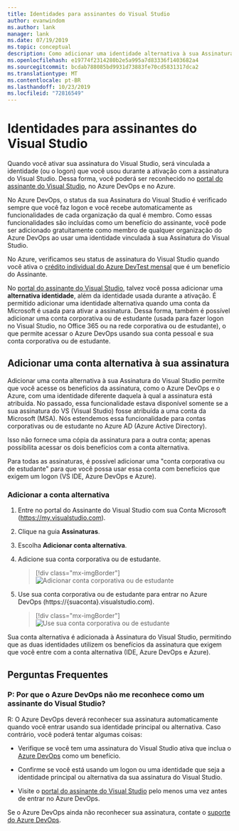 ```yaml
---
title: Identidades para assinantes do Visual Studio
author: evanwindom
ms.author: lank
manager: lank
ms.date: 07/19/2019
ms.topic: conceptual
description: Como adicionar uma identidade alternativa à sua Assinatura do Visual Studio para ser usada com o Azure DevOps e o Azure
ms.openlocfilehash: e19774f2314280b2e5a995a7d83336f1403682a4
ms.sourcegitcommit: bcdab788085bd9931d73883fe70cd5831317dca2
ms.translationtype: MT
ms.contentlocale: pt-BR
ms.lasthandoff: 10/23/2019
ms.locfileid: "72816549"
---
```

# <a name="identities-for-visual-studio-subscribers"></a>Identidades para assinantes do Visual Studio
Quando você ativar sua assinatura do Visual Studio, será vinculada a identidade (ou o logon) que você usou durante a ativação com a assinatura do Visual Studio. Dessa forma, você poderá ser reconhecido no [portal do assinante do Visual Studio](https://my.visualstudio.com?wt.mc_id=o~msft~docs), no Azure DevOps e no Azure.

No Azure DevOps, o status da sua Assinatura do Visual Studio é verificado sempre que você faz logon e você recebe automaticamente as funcionalidades de cada organização da qual é membro.
Como essas funcionalidades são incluídas como um benefício do assinante, você pode ser adicionado gratuitamente como membro de qualquer organização do Azure DevOps ao usar uma identidade vinculada à sua Assinatura do Visual Studio.

No Azure, verificamos seu status de assinatura do Visual Studio quando você ativa o [crédito individual do Azure DevTest mensal](https://azure.microsoft.com/pricing/member-offers/credit-for-visual-studio-subscribers/) que é um benefício do Assinante.

No [portal do assinante do Visual Studio](https://my.visualstudio.com?wt.mc_id=o~msft~docs), talvez você possa adicionar uma **alternativa identidade**, além da identidade usada durante a ativação. É permitido adicionar uma identidade alternativa quando uma conta da Microsoft é usada para ativar a assinatura. Dessa forma, também é possível adicionar uma conta corporativa ou de estudante (usada para fazer logon no Visual Studio, no Office 365 ou na rede corporativa ou de estudante), o que permite acessar o Azure DevOps usando sua conta pessoal e sua conta corporativa ou de estudante.

## <a name="add-an-alternate-account-to-your-subscription"></a>Adicionar uma conta alternativa à sua assinatura
Adicionar uma conta alternativa à sua Assinatura do Visual Studio permite que você acesse os benefícios da assinatura, como o Azure DevOps e o Azure, com uma identidade diferente daquela à qual a assinatura está atribuída. No passado, essa funcionalidade estava disponível somente se a sua assinatura do VS (Visual Studio) fosse atribuída a uma conta da Microsoft (MSA). Nós estendemos essa funcionalidade para contas corporativas ou de estudante no Azure AD (Azure Active Directory).

Isso não fornece uma cópia da assinatura para a outra conta; apenas possibilita acessar os dois benefícios com a conta alternativa.

Para todas as assinaturas, é possível adicionar uma "conta corporativa ou de estudante" para que você possa usar essa conta com benefícios que exigem um logon (VS IDE, Azure DevOps e Azure).

### <a name="add-the-alternate-account"></a>Adicionar a conta alternativa
1. Entre no portal do Assinante do Visual Studio com sua Conta Microsoft (https://my.visualstudio.com).
2. Clique na guia **Assinaturas**.
3. Escolha **Adicionar conta alternativa**.
4. Adicione sua conta corporativa ou de estudante.
    > [!div class="mx-imgBorder"]
    > ![Adicionar conta corporativa ou de estudante](_img/vs-alternate-identity/enter-alternate-account-my-visual-studio-com-portal.png)

5. Use sua conta corporativa ou de estudante para entrar no Azure DevOps (https://{suaconta}.visualstudio.com).
    > [!div class="mx-imgBorder"]
    > ![Use sua conta corporativa ou de estudante](_img/vs-alternate-identity/sign-in-with-alternate-account.png)

Sua conta alternativa é adicionada à Assinatura do Visual Studio, permitindo que as duas identidades utilizem os benefícios da assinatura que exigem que você entre com a conta alternativa (IDE, Azure DevOps e Azure).

## <a name="faq"></a>Perguntas Frequentes

### <a name="q--why-doesnt-azure-devops-recognize-me-as-a-visual-studio-subscriber"></a>P: Por que o Azure DevOps não me reconhece como um assinante do Visual Studio?

R: O Azure DevOps deverá reconhecer sua assinatura automaticamente quando você entrar usando sua identidade principal ou alternativa. Caso contrário, você poderá tentar algumas coisas:

* Verifique se você tem uma assinatura do Visual Studio ativa que inclua o [Azure DevOps](vs-azure-devops.md#eligibility) como um benefício.

* Confirme se você está usando um logon ou uma identidade que seja a identidade principal ou alternativa da sua assinatura do Visual Studio.

* Visite o [portal do assinante do Visual Studio](https://my.visualstudio.com?wt.mc_id=o~msft~docs) pelo menos uma vez antes de entrar no Azure DevOps.

Se o Azure DevOps ainda não reconhecer sua assinatura, contate o [suporte do Azure DevOps](https://azure.microsoft.com/support/devops/).
